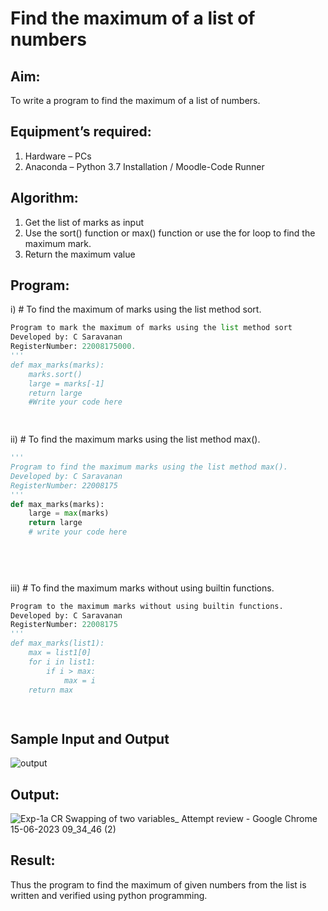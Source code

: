 # Find the maximum of a list of numbers
## Aim:
To write a program to find the maximum of a list of numbers.
## Equipment’s required:
1.	Hardware – PCs
2.	Anaconda – Python 3.7 Installation / Moodle-Code Runner
## Algorithm:
1.	Get the list of marks as input
2.	Use the sort() function or max() function or use the for loop to find the maximum mark.
3.	Return the maximum value
## Program:

i)	# To find the maximum of marks using the list method sort.
```Python
Program to mark the maximum of marks using the list method sort
Developed by: C Saravanan
RegisterNumber: 22008175000.
'''
def max_marks(marks):
    marks.sort()
    large = marks[-1]
    return large
    #Write your code here
    



```

ii)	# To find the maximum marks using the list method max().
```Python
''' 
Program to find the maximum marks using the list method max().
Developed by: C Saravanan
RegisterNumber: 22008175
'''
def max_marks(marks):
    large = max(marks)
    return large
    # write your code here
    
    
    



```

iii) # To find the maximum marks without using builtin functions.
```Python
Program to the maximum marks without using builtin functions.
Developed by: C Saravanan
RegisterNumber: 22008175
'''
def max_marks(list1):
    max = list1[0]
    for i in list1:
        if i > max:
            max = i
    return max        
    



```
## Sample Input and Output
![output](./img/max_marks1.jpg) 

## Output:
![Exp-1a CR Swapping of two variables_ Attempt review - Google Chrome 15-06-2023 09_34_46 (2)](https://github.com/saravanan2607/FindMaximum/assets/121395849/c94df31d-da90-4cc6-b59c-a2a05708cfad)


## Result:
Thus the program to find the maximum of given numbers from the list is written and verified using python programming.
